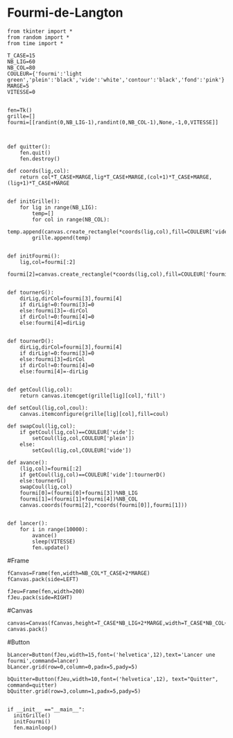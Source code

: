 # Fourmi-de-Langton

    from tkinter import *
    from random import *
    from time import *

    T_CASE=15
    NB_LIG=60
    NB_COL=80
    COULEUR={'fourmi':'light green','plein':'black','vide':'white','contour':'black','fond':'pink'}
    MARGE=5
    VITESSE=0


    fen=Tk()
    grille=[]
    fourmi=[[randint(0,NB_LIG-1),randint(0,NB_COL-1),None,-1,0,VITESSE]]



    def quitter():
        fen.quit()
        fen.destroy()

    def coords(lig,col):
        return col*T_CASE+MARGE,lig*T_CASE+MARGE,(col+1)*T_CASE+MARGE,(lig+1)*T_CASE+MARGE


    def initGrille():
        for lig in range(NB_LIG):
            temp=[]
            for col in range(NB_COL):
                temp.append(canvas.create_rectangle(*coords(lig,col),fill=COULEUR['vide'],outline=COULEUR['contour']))
            grille.append(temp)


    def initFourmi():
        lig,col=fourmi[:2]
        fourmi[2]=canvas.create_rectangle(*coords(lig,col),fill=COULEUR['fourmi1'],outline=COULEUR['fourmi1'])


    def tournerG():
        dirLig,dirCol=fourmi[3],fourmi[4]
        if dirLig!=0:fourmi[3]=0
        else:fourmi[3]=-dirCol
        if dirCol!=0:fourmi[4]=0
        else:fourmi[4]=dirLig


    def tournerD():
        dirLig,dirCol=fourmi[3],fourmi[4]
        if dirLig!=0:fourmi[3]=0
        else:fourmi[3]=dirCol
        if dirCol!=0:fourmi[4]=0
        else:fourmi[4]=-dirLig


    def getCoul(lig,col):
        return canvas.itemcget(grille[lig][col],'fill')

    def setCoul(lig,col,coul):
        canvas.itemconfigure(grille[lig][col],fill=coul)

    def swapCoul(lig,col):
        if getCoul(lig,col)==COULEUR['vide']:
            setCoul(lig,col,COULEUR['plein'])
        else:
            setCoul(lig,col,COULEUR['vide'])

    def avance():
        (lig,col)=fourmi[:2]
        if getCoul(lig,col)==COULEUR['vide']:tournerD()
        else:tournerG()
        swapCoul(lig,col)
        fourmi[0]=(fourmi[0]+fourmi[3])%NB_LIG
        fourmi[1]=(fourmi[1]+fourmi[4])%NB_COL
        canvas.coords(fourmi[2],*coords(fourmi[0]],fourmi[1]))


    def lancer():
        for i in range(10000):
            avance()
            sleep(VITESSE)
            fen.update()


#Frame


    fCanvas=Frame(fen,width=NB_COL*T_CASE+2*MARGE)
    fCanvas.pack(side=LEFT)

    fJeu=Frame(fen,width=200)
    fJeu.pack(side=RIGHT)


#Canvas


    canvas=Canvas(fCanvas,height=T_CASE*NB_LIG+2*MARGE,width=T_CASE*NB_COL+2*MARGE,bg=COULEUR['fond'])
    canvas.pack()


#Button


    bLancer=Button(fJeu,width=15,font=('helvetica',12),text='Lancer une fourmi',command=lancer)
    bLancer.grid(row=0,column=0,padx=5,pady=5)

    bQuitter=Button(fJeu,width=10,font=('helvetica',12), text="Quitter", command=quitter)
    bQuitter.grid(row=3,column=1,padx=5,pady=5)


    if __init__ =="__main__":
      initGrille()
      initFourmi()
      fen.mainloop()
